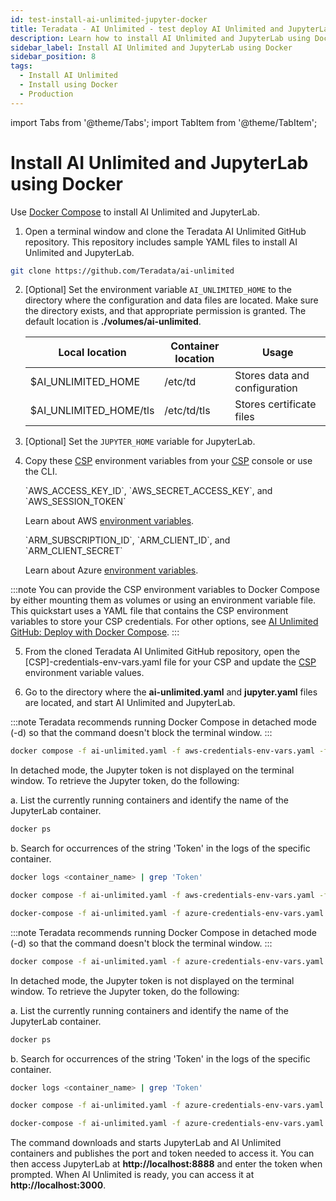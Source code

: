 ```yaml
---
id: test-install-ai-unlimited-jupyter-docker
title: Teradata - AI Unlimited - test deploy AI Unlimited and JupyterLab using Docker
description: Learn how to install AI Unlimited and JupyterLab using Docker.
sidebar_label: Install AI Unlimited and JupyterLab using Docker 
sidebar_position: 8
tags:
  - Install AI Unlimited
  - Install using Docker
  - Production
---
```


import Tabs from '@theme/Tabs';
import TabItem from '@theme/TabItem';

# Install AI Unlimited and JupyterLab using Docker

Use [Docker Compose](https://docs.docker.com/compose/) to install AI Unlimited and JupyterLab. 

1. Open a terminal window and clone the Teradata AI Unlimited GitHub repository. This repository includes sample YAML files to install AI Unlimited and JupyterLab.

``` bash
git clone https://github.com/Teradata/ai-unlimited
```
2. [Optional] Set the environment variable `AI_UNLIMITED_HOME` to the directory where the configuration and data files are located. Make sure the directory exists, and that appropriate permission is granted. The default location is **./volumes/ai-unlimited**.

    | **Local location** | **Container location** | **Usage** |
    |----------------|--------------------|-------|
    | $AI_UNLIMITED_HOME | /etc/td | Stores data and configuration |
    | $AI_UNLIMITED_HOME/tls | /etc/td/tls | Stores certificate files |

3. [Optional] Set the `JUPYTER_HOME` variable for JupyterLab.

4. Copy these [CSP](/docs/glossary.md#glo-csp) environment variables from your [CSP](/docs/glossary.md#glo-csp) console or use the CLI. 

    <Tabs>
    <TabItem value="aws" label="AWS" default>
    `AWS_ACCESS_KEY_ID`, `AWS_SECRET_ACCESS_KEY`, and `AWS_SESSION_TOKEN`

    Learn about AWS [environment variables](https://docs.aws.amazon.com/sdkref/latest/guide/environment-variables.html).
  
    </TabItem>
    <TabItem value="azure" label="Azure">
    `ARM_SUBSCRIPTION_ID`, `ARM_CLIENT_ID`, and `ARM_CLIENT_SECRET`

    Learn about Azure [environment variables](https://github.com/paulbouwer/terraform-azure-quickstarts-samples/blob/master/README.md#azure-authentication).
  
    </TabItem>
    </Tabs>

:::note 
You can provide the CSP environment variables to Docker Compose by either mounting them as volumes or using an environment variable file. This quickstart uses a YAML file that contains the CSP environment variables to store your CSP credentials. For other options, see [AI Unlimited GitHub: Deploy with Docker Compose](https://github.com/Teradata/ai-unlimited/blob/develop/deployments/docker/README.md).
:::

5. From the cloned Teradata AI Unlimited GitHub repository, open the [CSP]-credentials-env-vars.yaml file for your CSP and update the [CSP](/docs/glossary.md#glo-csp) environment variable values.

6. Go to the directory where the **ai-unlimited.yaml** and **jupyter.yaml** files are located, and start AI Unlimited and JupyterLab.

  <Tabs>
    <TabItem value="aws" label="AWS" default>

:::note
Teradata recommends running Docker Compose in detached mode (-d) so that the command doesn't block the terminal window.
:::
```bash title="Run Docker Compose file on the background "
docker compose -f ai-unlimited.yaml -f aws-credentials-env-vars.yaml -f jupyter.yaml -d up 
```
In detached mode, the Jupyter token is not displayed on the terminal window. To retrieve the Jupyter token, do the following:

a. List the currently running containers and identify the name of the JupyterLab container.

```bash
docker ps 
```
b. Search for occurrences of the string 'Token' in the logs of the specific container.
```bash
docker logs <container_name> | grep 'Token'
```

```bash title="Run Docker Compose file on the foreground "
docker compose -f ai-unlimited.yaml -f aws-credentials-env-vars.yaml -f jupyter.yaml up 
```
 ```bash title="Stop the containers and remove networks, volumes, and images"
docker-compose -f ai-unlimited.yaml -f azure-credentials-env-vars.yaml -f jupyter.yaml down
  ```
</TabItem>
    <TabItem value="azure" label="Azure">

:::note
Teradata recommends running Docker Compose in detached mode (-d) so that the command doesn't block the terminal window.
:::

  ```bash title="Run Docker Compose file on the background "
docker compose -f ai-unlimited.yaml -f azure-credentials-env-vars.yaml -f jupyter.yaml -d up
```
In detached mode, the Jupyter token is not displayed on the terminal window. To retrieve the Jupyter token, do the following:

a. List the currently running containers and identify the name of the JupyterLab container.

```bash
docker ps 
```
b. Search for occurrences of the string 'Token' in the logs of the specific container.
```bash
docker logs <container_name> | grep 'Token'
```

  ```bash title="Run Docker Compose file on the foreground "
docker compose -f ai-unlimited.yaml -f azure-credentials-env-vars.yaml -f jupyter.yaml up 
```

  ```bash title="Stop the containers and remove networks, volumes, and images"
docker-compose -f ai-unlimited.yaml -f azure-credentials-env-vars.yaml -f jupyter.yaml down
  ```
 </TabItem>
    </Tabs>

The command downloads and starts JupyterLab and AI Unlimited containers and publishes the port and token needed to access it. You can then access JupyterLab at **http://localhost:8888** and enter the token when prompted. When AI Unlimited is ready, you can access it at **http://localhost:3000**.

